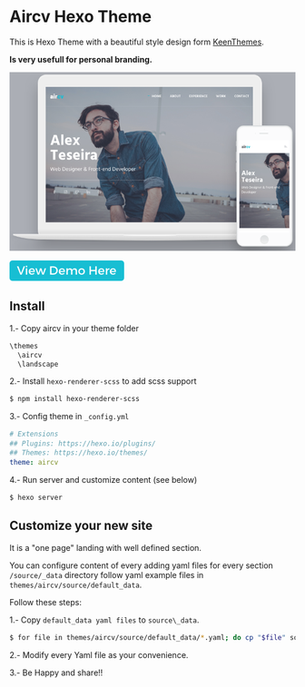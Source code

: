 # Aircv Hexo Theme

This is Hexo Theme with a beautiful style design form [KeenThemes](http://www.keenthemes.com/).

**Is very usefull for personal branding.**

![model for landing in devices](doc/aircv.png)

[![view demo](doc/demo-button.png)](https://aircv-hexo-theme.firebaseapp.com/)

## Install

1.- Copy aircv in your theme folder
```
\themes
  \aircv
  \landscape
```

2.- Install `hexo-renderer-scss` to add scss support
```bash
$ npm install hexo-renderer-scss
```

3.- Config theme in `_config.yml`
```yaml
# Extensions
## Plugins: https://hexo.io/plugins/
## Themes: https://hexo.io/themes/
theme: aircv
```

4.- Run server and customize content (see below)

```bash
$ hexo server
```


## Customize your new site

It is  a "one page" landing with well defined section.

You can configure content of every adding yaml files for every section `/source/_data` directory follow yaml example files in `themes/aircv/source/default_data`.

Follow these steps:

1.- Copy `default_data yaml files` to `source\_data`.

```bash
$ for file in themes/aircv/source/default_data/*.yaml; do cp "$file" source/_data ;done
```

2.- Modify every Yaml file as your convenience.

3.- Be Happy and share!!

